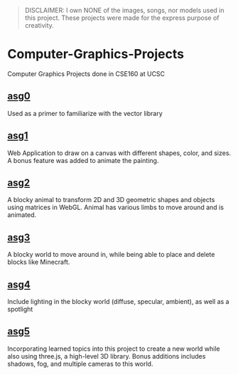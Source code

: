 > DISCLAIMER: I own NONE of the images, songs, nor models used in this project. These projects were made for the express purpose of creativity.
# Computer-Graphics-Projects
Computer Graphics Projects done in CSE160 at UCSC

## [asg0](https://people.ucsc.edu/~jrgu/asg0/asg0.html)
Used as a primer to familiarize with the vector library
## [asg1](https://people.ucsc.edu/~jrgu/asg1/asg1%20files/ColoredPoints.html)
Web Application to draw on a canvas with different shapes, color, and sizes. A bonus feature was added to animate the painting.
## [asg2](https://people.ucsc.edu/~jrgu/asg2/blockyAnimal/BlockyAnimal.html)
A blocky animal to transform 2D and 3D geometric shapes and objects using matrices in WebGL. Animal has various limbs to move around and is animated.
## [asg3](https://people.ucsc.edu/~jrgu/asg3/world/World.html)
A blocky world to move around in, while being able to place and delete blocks like Minecraft.
## [asg4](https://people.ucsc.edu/~jrgu/asg4/world/World.html)
Include lighting in the blocky world (diffuse, specular, ambient), as well as a spotlight
## [asg5](https://people.ucsc.edu/~jrgu/asg5/)
Incorporating learned topics into this project to create a new world while also using three.js, a high-level 3D library. Bonus additions includes shadows, fog, and multiple cameras to this world.


